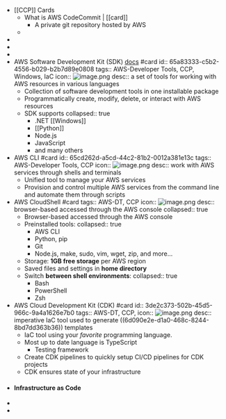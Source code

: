 - [[CCP]] Cards
	- What is AWS CodeCommit | [[card]]
		- A private git repository hosted by AWS
	-
-
-
-
- AWS Software Development Kit (SDK) [docs](https://aws.amazon.com/tools/) #card
  id:: 65a83333-c5b2-4556-b029-b2b7d89e0808
  tags:: AWS-Developer Tools, CCP, Windows, IaC
  icon:: ![image.png](../assets/image_1707943554864_0.png)
  desc:: a set of tools for working with AWS resources in various languages
	- Collection of software development tools in one installable package
	- Programmatically create, modify, delete, or interact with AWS resources
	- SDK supports
	  collapsed:: true
		- .NET [[Windows]]
		- [[Python]]
		- Node.js
		- JavaScript
		- and many others
- AWS CLI #card
  id:: 65cd262d-a5cd-44c2-81b2-0012a381e13c
  tags:: AWS-Developer Tools, CCP
  icon:: ![image.png](../assets/image_1707943858823_0.png)
  desc:: work with AWS services through shells and terminals
	- Unified tool to manage your AWS services
	- Provision and control multiple AWS services from the command line and automate them through scripts
- AWS CloudShell #card
  tags:: AWS-DT, CCP
  icon:: ![image.png](../assets/image_1707943989685_0.png)
  desc:: browser-based accessed through the AWS console
  collapsed:: true
	- Browser-based accessed through the AWS console
	- Preinstalled tools:
	  collapsed:: true
		- AWS CLI
		- Python, pip
		- Git
		- Node.js, make, sudo, vim, wget, zip, and more...
	- Storage: **1GB free storage** per AWS region
	- Saved files and settings in **home directory**
	- Switch **between shell environments**:
	  collapsed:: true
		- Bash
		- PowerShell
		- Zsh
- AWS Cloud Development Kit (CDK) #card
  id:: 3de2c373-502b-45d5-966c-9a4a1626e7b0
  tags:: AWS-DT, CCP,
  icon:: ![image.png](../assets/image_1707944283622_0.png)
  desc:: imperative IaC tool used to generate ((6d090e2e-d1a0-468c-8244-8bd7dd363b36)) templates
	- IaC tool using your *favorite* programming language.
	- Most up to date language is TypeScript
		- Testing framework
	- Create CDK pipelines to quickly setup CI/CD pipelines for CDK projects
	- CDK ensures state of your infrastructure
- #### Infrastructure as Code
-
-